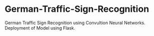# German-Traffic-Sign-Recognition
German Traffic Sign Recognition using Convultion Neural Networks. Deployment of Model using Flask.
